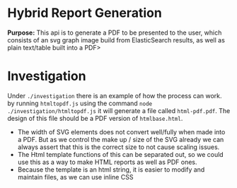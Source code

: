 # Hybrid Report Generation
**Purpose:** This api is to generate a PDF to be presented to the user, which consists of an svg graph image build from ElasticSearch results, as well as plain text/table built into a PDF>

# Investigation
Under `./investigation` there is an example of how the process can work. by running `htmltopdf.js` using the command `node ./investigation/htmltopdf.js` it will generate a file called `html-pdf.pdf`. The design of this file should be a PDF version of `htmlbase.html`.
+ The width of SVG elements does not convert well/fully when made into a PDF. But as we control the make up / size of the SVG already we can always assert that this is the correct size to not cause scaling issues.
+ The Html template functions of this can be separated out, so we could use this as a way to make HTML reports as well as PDF ones.
+ Because the template is an html string, it is easier to modify and maintain files, as we can use inline CSS
